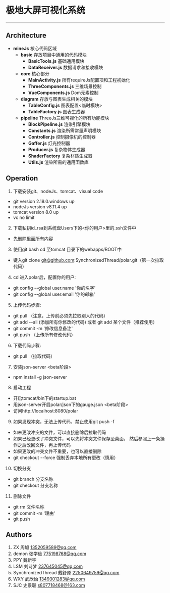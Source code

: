 ﻿# 极地大屏可视化系统

---

## Architecture
- **mineJs** 核心代码区域
  - **basic** 存放项目中通用的代码模块
    - **BasicTools.js** 基础通用模块
    - **DataReceiver.js** 数据请求和接收模块
  - **core** 核心部分
    - **MainActivity.js** 所有requireJs配置项和工程初始化
    - **ThreeComponents.js** 三维场景控制
    - **VueComponents.js** Dom元素控制
  - **diagram** 存放与图表生成相关的模块
    - **TableConfig.js** 图表配置<临时模块>
    - **TableFactory.js** 图表生成器
  - **pipeline** ThreeJs三维可视化的所有功能模块
    - **BlockPipeline.js** 渲染引擎模块
    - **Constants.js** 渲染所需常量声明模块
    - **Controller.js** 控制摄像机的控制器
    - **Gaffer.js** 灯光控制器
    - **Producer.js** 复杂物体生成器
    - **ShaderFactory** 复杂材质生成器
    - **Utils.js** 渲染所需的通用函数库

## Operation
1. 下载安装git、nodeJs、tomcat、visual code
- git version 2.18.0.windows up
- nodeJs version v8.11.4 up
- tomcat version 8.0 up
- vc no limit
2. 下载私钥id_rsa到系统盘Users下的<你的用户>里的.ssh文件中
- 先删除里面所有内容
3. 使用git bash cd 至tomcat 目录下的webapps/ROOT中
- 键入git clone git@github.com:SynchronizedThread/polar.git（第一次拉取代码）
4. cd 进入polar后，配置你的用户:
- git config --global user.name '你的名字'
- git config --global user.email '你的邮箱'
5. 上传代码步骤:
- git pull （注意，上传前必须先拉取别人的代码）
- git add --all (添加所有你修改的代码) 或者 git add 某个文件（推荐使用）
- git commit -m '修改信息备注'
- git push （上传所有修改代码）
6. 下载代码步骤:
- git pull （拉取代码）
7. 安装json-server <beta阶段>
- npm install -g json-server
8. 启动工程
- 开启tomcat/bin下的startup.bat
- 用json-server开启polar/json下的gauge.json <beta阶段>
- 访问http://localhost:8080/polar
9. 如果发现冲突，无法上传代码，禁止使用git push -f
- 如未更改冲突的文件，可以直接删除后拉取代码
- 如果已经更改了冲突文件，可以先将冲突文件保存至桌面，
  然后参照上一条操作之后改回文件，再上传代码
- 如果更改的冲突文件不重要，也可以直接删除
- git checkout --force 强制丢弃本地所有更改（慎用）
10. 切换分支
- git branch 分支名称
- git checkout 分支名称
11. 删除文件
- git rm 文件名称
- git commit -m '理由'
- git push

## Authors
1. ZX 周旭 1352059589@qq.com
2. demon 张学俭 775198768@qq.com
3. PPY 魏新宇
4. LSM 刘诗梦 237645045@qq.com
5. SynchronizedThread 戴舒原 2250649759@qq.com
6. WXY  武欣怡  1349301283@qq.com
7. SJC  史景聪  s807718468@163.com

